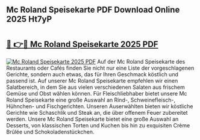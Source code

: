 ## Mc Roland Speisekarte PDF Download Online 2025 Ht7yP

# <h2><a href="http://gc75n1v.nevu.top/?p=Mc+Roland+Speisekarte">🔗 👉🔴 Mc Roland Speisekarte 2025 PDF</a></h2>

[![Mc Roland Speisekarte 2025 PDF](https://i.imgur.com/dBaPXMq.png)](http://gc75n1v.nevu.top/?p=Mc+Roland+Speisekarte)
Auf der Mc Roland Speisekarte des Restaurants oder Cafés finden Sie nicht nur eine Liste der vorgeschlagenen Gerichte, sondern auch etwas, das für Ihren Geschmack köstlich und passend ist. Auf unserer Mc Roland Speisekarte empfehlen wir einen Salatbereich, in dem Sie aus vielen verschiedenen Salaten aus frischem Gemüse und Obst wählen können. Für Fleischliebhaber bietet unsere Mc Roland Speisekarte eine große Auswahl an Rind-, Schweinefleisch-, Hühnchen- und Fischgerichten. Unseren Auserwählten bieten wir köstliche Gerichte wie Schaschlik und Steak an, die über offenem Feuer zubereitet werden. Unsere Mc Roland Speisekarte bietet eine große Auswahl an Desserts, von klassischen Torten und Kuchen bis hin zu exquisiten Crème Brûlée und Schokoladenstückchen.
